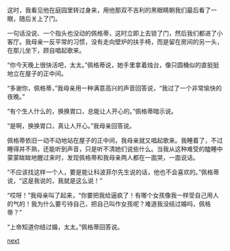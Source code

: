
这时，我看见他在庭园里转过身来，用他那双不吉利的黑眼睛朝我们最后看了一眼，随后关上了门。

一句话没说、一个指头也没动的佩格蒂，这时立即上去锁了门，然后我们都进了小客厅。我母亲一反平常的习惯，没有走向壁炉的扶手椅，而是留在房间的另一头，在那儿坐下，顾自唱起歌来。

“你今天晚上很快活吧，太太。”佩格蒂说，她手里拿着烛台，像只圆桶似的直挺挺地立在屋子的正中间。

“多谢你，佩格蒂，”我母亲用一种满意高兴的声音回答说，“我过了一个非常愉快的夜晚。”

“有个生人什么的，换换胃口，总能让人开心的。”佩格蒂暗示说。

“是啊，换换胃口，真让人开心。”我母亲回答说。

佩格蒂依旧一动不动地站在屋子的正中间，我母亲就又唱起歌来。我睡着了，不过睡得并不熟，还能听到声音，只是听不清她们说些什么。当我从这种难受的瞌睡中蒙蒙眬眬地醒过来时，发现佩格蒂和我母亲两人都在一面哭，一面说话。

“不应该找这样一个人，要是能让科波菲尔先生说的话，他也不会喜欢的。”佩格蒂说，“这是我说的，我就是这么说！”

“哎呀！”我母亲叫了起来，“你要把我给逼疯了！有哪个女孩像我一样受自己用人的气的！我为什么要亏待自己，把自己叫作女孩呢？难道我没结过婚吗，佩格蒂？”

“上帝知道你结过婚，太太。”佩格蒂回答说。

[next](page29.md)